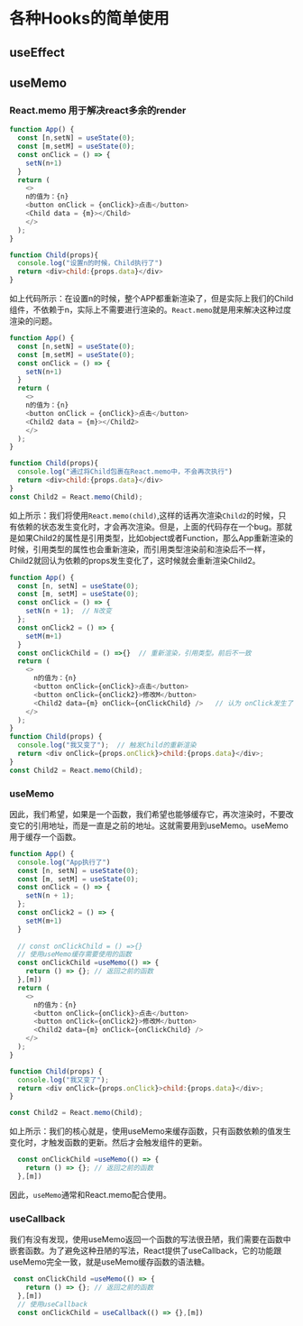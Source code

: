 # 各种Hooks的简单使用





## useEffect



## useMemo

### React.memo 用于解决react多余的render
```js
function App() {
  const [n,setN] = useState(0);
  const [m,setM] = useState(0);
  const onClick = () => {
    setN(n+1)
  }
  return (
    <>
    n的值为：{n}
    <button onClick = {onClick}>点击</button>
    <Child data = {m}></Child>
    </>
  );
}

function Child(props){
  console.log("设置n的时候，Child执行了")
  return <div>child:{props.data}</div>
}
```
如上代码所示：在设置n的时候，整个APP都重新渲染了，但是实际上我们的Child组件，不依赖于n，实际上不需要进行渲染的。`React.memo`就是用来解决这种过度渲染的问题。
```js
function App() {
  const [n,setN] = useState(0);
  const [m,setM] = useState(0);
  const onClick = () => {
    setN(n+1)
  }
  return (
    <>
    n的值为：{n}
    <button onClick = {onClick}>点击</button>
    <Child2 data = {m}></Child2>  
    </>
  );
}

function Child(props){
  console.log("通过将Child包裹在React.memo中，不会再次执行")
  return <div>child:{props.data}</div>
}
const Child2 = React.memo(Child);
```
如上所示：我们将使用`React.memo(child)`,这样的话再次渲染`Child2`的时候，只有依赖的状态发生变化时，才会再次渲染。但是，上面的代码存在一个bug。那就是如果Child2的属性是引用类型，比如object或者Function，那么App重新渲染的时候，引用类型的属性也会重新渲染，而引用类型渲染前和渲染后不一样，Child2就回认为依赖的props发生变化了，这时候就会重新渲染Child2。
```js
function App() {
  const [n, setN] = useState(0);
  const [m, setM] = useState(0);
  const onClick = () => {
    setN(n + 1);  // N改变
  };
  const onClick2 = () => {
    setM(m+1)
  }
  const onClickChild = () =>{}  // 重新渲染，引用类型。前后不一致
  return (
    <>
      n的值为：{n}
      <button onClick={onClick}>点击</button>
      <button onClick={onClick2}>修改M</button>
      <Child2 data={m} onClick={onClickChild} />   // 认为 onClick发生了改变
    </>
  );
}
function Child(props) {
  console.log("我又变了");  // 触发Child的重新渲染
  return <div onClick={props.onClick}>child:{props.data}</div>;
}
const Child2 = React.memo(Child);
```

### useMemo
因此，我们希望，如果是一个函数，我们希望也能够缓存它，再次渲染时，不要改变它的引用地址，而是一直是之前的地址。这就需要用到useMemo。useMemo用于缓存一个函数。
```js
function App() {
  console.log("App执行了")
  const [n, setN] = useState(0);
  const [m, setM] = useState(0);
  const onClick = () => {
    setN(n + 1);
  };
  const onClick2 = () => {
    setM(m+1)
  }
  
  // const onClickChild = () =>{}
  // 使用useMemo缓存需要使用的函数
  const onClickChild =useMemo(() => {
    return () => {}; // 返回之前的函数
  },[m])
  return (
    <>
      n的值为：{n}
      <button onClick={onClick}>点击</button>
      <button onClick={onClick2}>修改M</button>
      <Child2 data={m} onClick={onClickChild} />
    </>
  );
}

function Child(props) {
  console.log("我又变了");
  return <div onClick={props.onClick}>child:{props.data}</div>;
}

const Child2 = React.memo(Child);

```
如上所示：我们的核心就是，使用useMemo来缓存函数，只有函数依赖的值发生变化时，才触发函数的更新。然后才会触发组件的更新。
```js
  const onClickChild =useMemo(() => {
    return () => {}; // 返回之前的函数
  },[m])
```
因此，`useMemo`通常和React.memo配合使用。

### useCallback
我们有没有发现，使用useMemo返回一个函数的写法很丑陋，我们需要在函数中嵌套函数。为了避免这种丑陋的写法，React提供了useCallback，它的功能跟useMemo完全一致，就是useMemo缓存函数的语法糖。
```js
 const onClickChild =useMemo(() => {
    return () => {}; // 返回之前的函数
  },[m])
  // 使用useCallback
  const onClickChild = useCallback(() => {},[m])
```